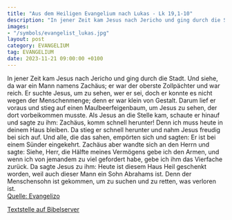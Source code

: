 ```yaml
---
title: "Aus dem Heiligen Evangelium nach Lukas - Lk 19,1-10"
description: "In jener Zeit kam Jesus nach Jericho und ging durch die Stadt. Und siehe, da war ein Mann namens Zachäus; er war der oberste Zollpächter und war reich. Er suchte Jesus, um zu sehen, wer er sei, doch er konnte es nicht wegen der Menschenmenge; denn er war klein von Gestalt. Darum ...."
images:
- "/symbols/evangelist_lukas.jpg"
layout: post
category: EVANGELIUM
tag: EVANGELIUM
date: 2023-11-21 09:00:00 +0100
---
```

In jener Zeit kam Jesus nach Jericho und ging durch die Stadt.
Und siehe, da war ein Mann namens Zachäus; er war der oberste Zollpächter und war reich.
Er suchte Jesus, um zu sehen, wer er sei, doch er konnte es nicht wegen der Menschenmenge; denn er war klein von Gestalt.
Darum lief er voraus und stieg auf einen Maulbeerfeigenbaum, um Jesus zu sehen, der dort vorbeikommen musste.<!--more-->
Als Jesus an die Stelle kam, schaute er hinauf und sagte zu ihm: Zachäus, komm schnell herunter! Denn ich muss heute in deinem Haus bleiben.
Da stieg er schnell herunter und nahm Jesus freudig bei sich auf.
Und alle, die das sahen, empörten sich und sagten: Er ist bei einem Sünder eingekehrt.
Zachäus aber wandte sich an den Herrn und sagte: Siehe, Herr, die Hälfte meines Vermögens gebe ich den Armen, und wenn ich von jemandem zu viel gefordert habe, gebe ich ihm das Vierfache zurück.
Da sagte Jesus zu ihm: Heute ist diesem Haus Heil geschenkt worden, weil auch dieser Mann ein Sohn Abrahams ist.
Denn der Menschensohn ist gekommen, um zu suchen und zu retten, was verloren ist.<br>
[Quelle: Evangelizo](https://evangeliumtagfuertag.org/DE/gospel)

[Textstelle auf Bibelserver](https://www.bibleserver.com/EU/Lukas19,1-10)
